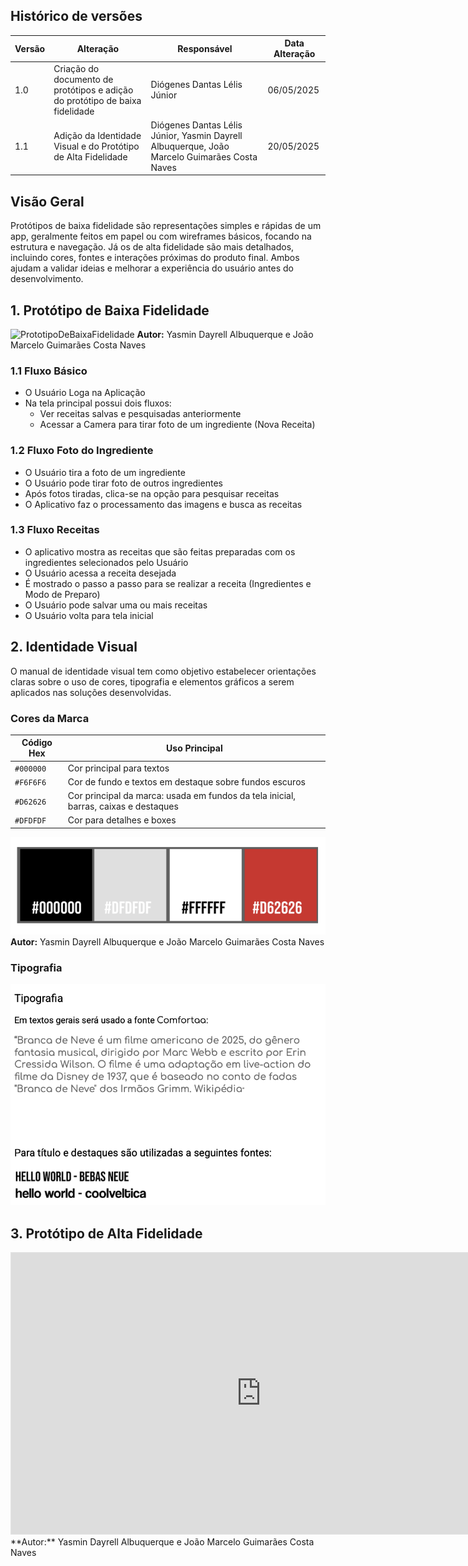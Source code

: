 ## Histórico de versões

| Versão | Alteração       | Responsável         | Data Alteração |
|--------|-----------------|---------------------|----------------|
| 1.0    | Criação do documento de protótipos e adição do protótipo de baixa fidelidade  | Diógenes Dantas Lélis Júnior | 06/05/2025 | 
| 1.1    | Adição da Identidade Visual e do Protótipo de Alta Fidelidade  | Diógenes Dantas Lélis Júnior, Yasmin Dayrell Albuquerque, João Marcelo Guimarães Costa Naves | 20/05/2025 | 

## Visão Geral
Protótipos de baixa fidelidade são representações simples e rápidas de um app, geralmente feitos em papel ou com wireframes básicos, focando na estrutura e navegação. Já os de alta fidelidade são mais detalhados, incluindo cores, fontes e interações próximas do produto final. Ambos ajudam a validar ideias e melhorar a experiência do usuário antes do desenvolvimento.

## 1. Protótipo de Baixa Fidelidade
![PrototipoDeBaixaFidelidade](../assets/prototipo/prototipo_baixa_fidelidade.png)
**Autor:** Yasmin Dayrell Albuquerque e João Marcelo Guimarães Costa Naves


### 1.1 Fluxo Básico
- O Usuário Loga na Aplicação
- Na tela principal possui dois fluxos:
    - Ver receitas salvas e pesquisadas anteriormente
    - Acessar a Camera para tirar foto de um ingrediente (Nova Receita)

### 1.2 Fluxo Foto do Ingrediente
- O Usuário tira a foto de um ingrediente
- O Usuário pode tirar foto de outros ingredientes
- Após fotos tiradas, clica-se na opção para pesquisar receitas
- O Aplicativo faz o processamento das imagens e busca as receitas

### 1.3 Fluxo Receitas
- O aplicativo mostra as receitas que são feitas preparadas com os ingredientes selecionados pelo Usuário
- O Usuário acessa a receita desejada
- É mostrado o passo a passo para se realizar a receita (Ingredientes e Modo de Preparo)
- O Usuário pode salvar uma ou mais receitas
- O Usuário volta para tela inicial

## 2. Identidade Visual
O manual de identidade visual tem como objetivo estabelecer orientações claras sobre o uso de cores, tipografia e elementos gráficos a serem aplicados nas soluções desenvolvidas.

### Cores da Marca

Código Hex | Uso Principal                                                                 |
|------------|--------------------------------------------------------------------------------|
| `#000000` | Cor principal para textos                                          |
| `#F6F6F6` | Cor de fundo e textos em destaque sobre fundos escuros             |
| `#D62626` | Cor principal da marca: usada em fundos da tela inicial, barras, caixas e destaques |
| `#DFDFDF` | Cor para detalhes e boxes                                          |

![Paleta de Cores](../assets/identidade_visual/cores.png)
**Autor:** Yasmin Dayrell Albuquerque e João Marcelo Guimarães Costa Naves

### Tipografia
![Tipografia](../assets/identidade_visual/tipografia.png)

## 3. Protótipo de Alta Fidelidade
<iframe style="border: 1px solid rgba(0, 0, 0, 0.1);" width="800" height="450" src="https://embed.figma.com/design/1alkHmYTmhEOupdVfDwOi7/Untitled?embed-host=share" allowfullscreen></iframe>
**Autor:** Yasmin Dayrell Albuquerque e João Marcelo Guimarães Costa Naves





